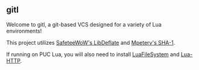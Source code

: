 ## gitl

Welcome to gitl, a git-based VCS designed for a variety of Lua environments!

This project utilizes [SafeteeWoW's LibDeflate](https://github.com/SafeteeWoW/LibDeflate) and [Mpeterv's SHA-1](https://github.com/mpeterv/sha1).

If running on PUC Lua, you will also need to install [LuaFileSystem](https://github.com/lunarmodules/luafilesystem) and [Lua-HTTP](https://github.com/daurnimator/lua-http).
